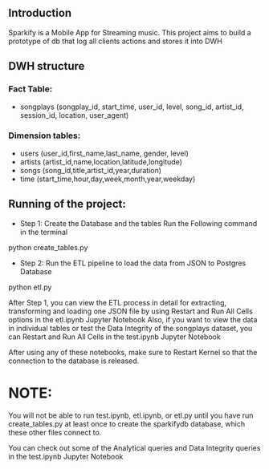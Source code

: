 ## Introduction
Sparkify is a Mobile App for Streaming music. This project aims to build a prototype of db that log all clients actions and stores it into DWH

## DWH structure

### Fact Table:
- songplays (songplay_id, start_time, user_id, level, song_id, artist_id, session_id, location, user_agent)
### Dimension tables:
- users (user_id,first_name,last_name, gender, level)
- artists (artist_id,name,location,latitude,longitude)
- songs (song_id,title,artist_id,year,duration)
- time (start_time,hour,day,week,month,year,weekday)


## Running of the project:
- Step 1: Create the Database and the tables Run the Following command in the terminal

python create_tables.py

- Step 2: Run the ETL pipeline to load the data from JSON to Postgres Database

python etl.py

After Step 1, you can view the ETL process in detail for extracting, transforming and loading one JSON file by using Restart and Run All Cells options in the etl.ipynb Jupyter Notebook Also, if you want to view the data in individual tables or test the Data Integrity of the songplays dataset, you can Restart and Run All Cells in the test.ipynb Jupyter Notebook

After using any of these notebooks, make sure to Restart Kernel so that the connection to the database is released.

# NOTE:

You will not be able to run test.ipynb, etl.ipynb, or etl.py until you have run create_tables.py at least once to create the sparkifydb database, which these other files connect to.

You can check out some of the Analytical queries and Data Integrity queries in the test.ipynb Jupyter Notebook
